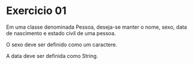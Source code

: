 # Exercicio 01

Em uma classe denominada Pessoa, deseja-se manter o nome, sexo, data de nascimento e estado civil de uma pessoa.

O sexo deve ser definido como um caractere.

A data deve ser definida como String.
